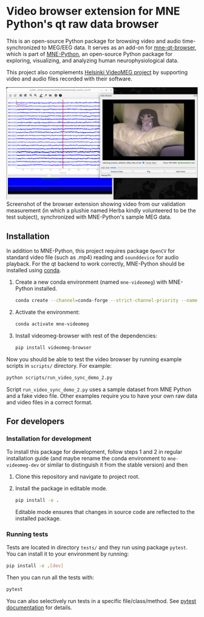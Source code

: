 # Video browser extension for MNE Python's qt raw data browser

This is an open-source Python package for browsing video and audio time-synchronized to MEG/EEG data.
It serves as an add-on for [mne-qt-browser](https://github.com/mne-tools/mne-qt-browser), which is part
of [MNE-Python](https://mne.tools/stable/), an open-source Python package for exploring, visualizing,
and analyzing human neurophysiological data.

This project also complements [Helsinki VideoMEG project](https://github.com/Helsinki-VideoMEG-Project)
by supporting video and audio files recorded with their software.

![VideoMEG browser screenshot](browser_screenshot.png)
Screenshot of the browser extension showing video from our validation measurement (in which a plushie named Herba kindly
volunteered to be the test subject), synchronized with MNE-Python's sample MEG data.

## Installation

In addition to MNE-Python, this project requires package `OpenCV` for standard video file (such as .mp4) reading
and `sounddevice` for audio playback. For the qt backend to work correctly, MNE-Python should be installed using
[conda](https://github.com/conda/conda?tab=readme-ov-file).

1. Create a new conda environment (named `mne-videomeg`) with MNE-Python installed.

   ```bash
   conda create --channel=conda-forge --strict-channel-priority --name=mne-videomeg mne
   ```

2. Activate the environment:

   ```bash
   conda activate mne-videomeg
   ```

3. Install videomeg-browser with rest of the dependencies:

   ```bash
   pip install videomeg-browser
   ```

Now you should be able to test the video browser by running example scripts in `scripts/` directory. For example:

```bash
python scripts/run_video_sync_demo_2.py
```

Script `run_video_sync_demo_2.py` uses a sample dataset from MNE Python and a fake video file. Other examples require you
to have your own raw data and video files in a correct format.

## For developers

### Installation for development

To install this package for development, follow steps 1 and 2 in regular installation guide
(and maybe rename the conda environment to `mne-videomeg-dev` or similar to distinguish it from the
stable version) and then

1. Clone this repository and navigate to project root.

2. Install the package in editable mode.

   ```bash
   pip install -e .
   ```

   Editable mode ensures that changes in source code are reflected to the installed package.

### Running tests

Tests are located in directory `tests/` and they run using package `pytest`. You can install it to your environment by running:

```bash
pip install -e .[dev]
```

Then you can run all the tests with:

```bash
pytest
```

You can also selectively run tests in a specific file/class/method. See [pytest documentation](https://docs.pytest.org/en/stable/how-to/usage.html) for details.
